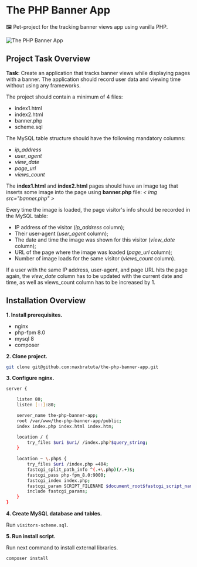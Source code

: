 # The PHP Banner App

🖼 Pet-project for the tracking banner views app using vanilla PHP.

![The PHP Banner App](https://i.ibb.co/Jv9K4VG/image.png)


## Project Task Overview

**Task**: Create an application that tracks banner views while displaying pages with a banner. The application should record user data and viewing time without using any frameworks.

The project should contain a minimum of 4 files:
- index1.html
- index2.html
- banner.php
- scheme.sql

The MySQL table structure should have the following mandatory columns:
- _ip_address_
- _user_agent_
- _view_date_
- _page_url_
- _views_count_


The **index1.html** and **index2.html** pages should have an image tag that inserts some image into the page using **banner.php** file: _< img src="banner.php" >_

Every time the image is loaded, the page visitor's info should be recorded in the MySQL table:
- IP address of the visitor (_ip_address_ column);
- Their user-agent (_user_agent_ column);
- The date and time the image was shown for this visitor (_view_date_ column);
- URL of the page where the image was loaded (_page_url_ column);
- Number of image loads for the same visitor (_views_count_ column).

If a user with the same IP address, user-agent, and page URL hits the page again, the _view_date_ column has to be updated with the current date and time, as well as views_count column has to be increased by 1.

## Installation Overview

**1. Install prerequisites.**
- nginx
- php-fpm 8.0
- mysql 8
- composer

**2. Clone project.**

```sh
git clone git@github.com:maxbratuta/the-php-banner-app.git
```

**3. Configure nginx.**
```sh
server {

    listen 80;
    listen [::]:80;

    server_name the-php-banner-app;
    root /var/www/the-php-banner-app/public;
    index index.php index.html index.htm;

    location / {
        try_files $uri $uri/ /index.php?$query_string;
    }
    
    location ~ \.php$ {
        try_files $uri /index.php =404;
        fastcgi_split_path_info ^(.+\.php)(/.+)$;
        fastcgi_pass php-fpm_8.0:9000;
        fastcgi_index index.php;
        fastcgi_param SCRIPT_FILENAME $document_root$fastcgi_script_name;
        include fastcgi_params;
    }
}
```

**4. Create MySQL database and tables.**

Run `visitors-scheme.sql`.

**5. Run install script.**

Run next command to install external libraries.
```sh
composer install
```
